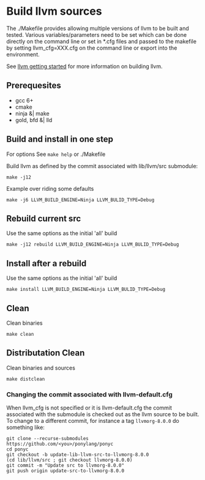 # Build llvm sources

The ./Makefile provides allowing multiple versions of llvm to be built and
tested. Various variables/parameters need to be set which can be done directly
on the command line or set in \*.cfg files and passed to the makefile by
setting llvm_cfg=XXX.cfg on the command line or export into the environment.

See [llvm getting started](http://llvm.org/docs/GettingStarted.html) for more
information on building llvm.

## Prerequesites
  * gcc 6+
  * cmake
  * ninja &| make
  * gold, bfd &| lld

## Build and install in one step
For options See `make help` or ./Makefile

Build llvm as defined by the commit associated with lib/llvm/src submodule:
```
make -j12
```
Example over riding some defaults
```
make -j6 LLVM_BUILD_ENGINE=Ninja LLVM_BULID_TYPE=Debug
```

## Rebuild current src
Use the same options as the initial 'all' build
```
make -j12 rebuild LLVM_BUILD_ENGINE=Ninja LLVM_BULID_TYPE=Debug
```
## Install after a rebuild
Use the same options as the initial 'all' build
```
make install LLVM_BUILD_ENGINE=Ninja LLVM_BULID_TYPE=Debug
```
## Clean
Clean binaries
```
make clean
```
## Distributation Clean
Clean binaries and sources
```
make distclean
```
### Changing the commit associated with llvm-default.cfg

When llvm_cfg is not specified or it is llvm-default.cfg the commit associated with the submodule is checked out as the llvm source to be built. To change to a different commit, for instance a tag `llvmorg-8.0.0` do something like:
```
git clone --recurse-submodules  https://github.com/<you>/ponylang/ponyc
cd ponyc
git checkout -b update-lib-llvm-src-to-llvmorg-8.0.0
(cd lib/llvm/src ; git checkout llvmorg-8.0.0)
git commit -m "Update src to llvmorg-8.0.0"
git push origin update-src-to-llvmorg-8.0.0
```

